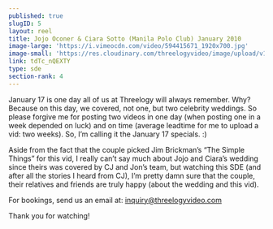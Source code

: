 ```yaml
---
published: true
slugID: 5
layout: reel
title: Jojo Oconer & Ciara Sotto (Manila Polo Club) January 2010
image-large: 'https://i.vimeocdn.com/video/594415671_1920x700.jpg'
image-small: 'https://res.cloudinary.com/threelogyvideo/image/upload/v1528572022/ciara_1.jpg'
link: tdTc_nQEXTY
type: sde
section-rank: 4
---
```

January 17 is one day all of us at Threelogy will always remember. Why? Because on this day, we covered, not one, but two celebrity weddings. So please forgive me for posting two videos in one day (when posting one in a week depended on luck) and on time (average leadtime for me to upload a vid: two weeks). So, I’m calling it the January 17 specials. :)

Aside from the fact that the couple picked Jim Brickman’s “The Simple Things” for this vid, I really can’t say much about Jojo and Ciara’s wedding since theirs was covered by CJ and Jon’s team, but watching this SDE (and after all the stories I heard from CJ), I’m pretty damn sure that the couple, their relatives and friends are truly happy (about the wedding and this vid).

For bookings, send us an email at: inquiry@threelogyvideo.com

Thank you for watching!
